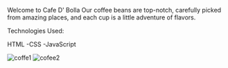 Welcome to Cafe D' Bolla
Our coffee beans are top-notch, carefully picked from amazing places, and each cup is a little adventure of flavors.


Technologies Used:

HTML -CSS -JavaScript

![coffe1](https://github.com/liviamucioniu/Coffee-Shop-Website/assets/130161176/bf7c5580-4dee-47aa-a12f-6c686e953bba)
![cofee2](https://github.com/liviamucioniu/Coffee-Shop-Website/assets/130161176/3c4a7f38-91ec-4782-95b5-d132670bd67d)
